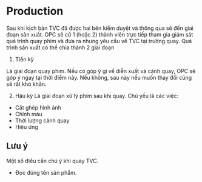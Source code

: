 # Production
Sau khi kịch bản TVC đã được hai bên kiểm duyệt và thông qua sẽ đến giai đoạn sản xuất. OPC sẽ cử 1 (hoặc 2) thành viên trực tiếp tham gia giám sát quá trình quay phim và đưa ra nhưng yêu cầu về TVC tại trường quay.
Quá trình sản xuất có thể chia thành 2 giai đoạn
1. Tiền kỳ

Là giai đoạn quay phim. Nếu có góp ý gì về diễn xuất và cảnh quay, OPC sẽ góp ý ngay tại thời điểm này. Nếu không, sau này nếu muốn thay đổi cũng sẽ rất khó khăn.

2. Hậu kỳ
Là giai đoạn xử lý phim sau khi quay. Chủ yếu là các việc:
- Cắt ghép hình ảnh
- Chỉnh màu
- Thời lượng cảnh quay
- Hiệu ứng

## Lưu ý
Một số điều cần chú ý khi quay TVC.
- Đọc đúng tên sản phẩm.
